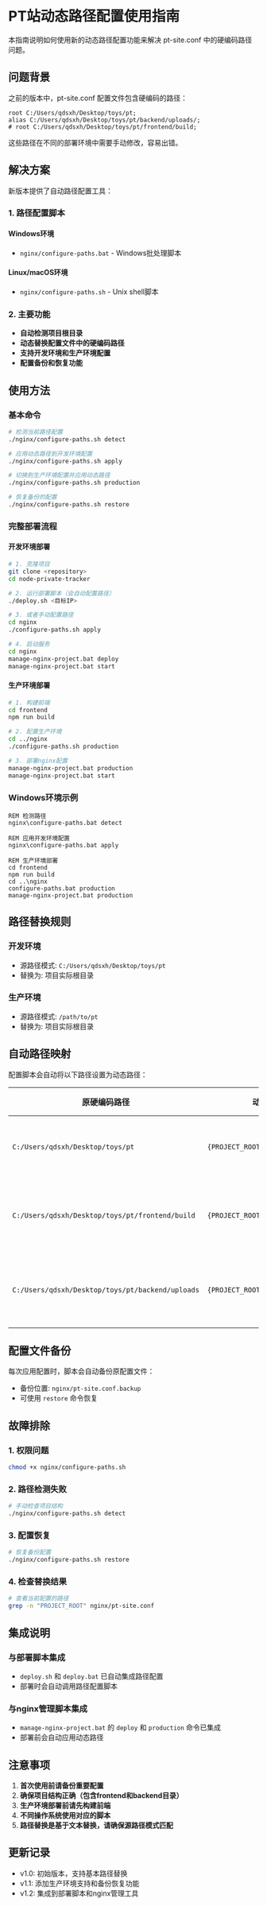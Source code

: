 # PT站动态路径配置使用指南

本指南说明如何使用新的动态路径配置功能来解决 pt-site.conf 中的硬编码路径问题。

## 问题背景

之前的版本中，pt-site.conf 配置文件包含硬编码的路径：
```nginx
root C:/Users/qdsxh/Desktop/toys/pt;
alias C:/Users/qdsxh/Desktop/toys/pt/backend/uploads/;
# root C:/Users/qdsxh/Desktop/toys/pt/frontend/build;
```

这些路径在不同的部署环境中需要手动修改，容易出错。

## 解决方案

新版本提供了自动路径配置工具：

### 1. 路径配置脚本

#### Windows环境
- `nginx/configure-paths.bat` - Windows批处理脚本

#### Linux/macOS环境  
- `nginx/configure-paths.sh` - Unix shell脚本

### 2. 主要功能

- **自动检测项目根目录**
- **动态替换配置文件中的硬编码路径**
- **支持开发环境和生产环境配置**
- **配置备份和恢复功能**

## 使用方法

### 基本命令

```bash
# 检测当前路径配置
./nginx/configure-paths.sh detect

# 应用动态路径到开发环境配置
./nginx/configure-paths.sh apply

# 切换到生产环境配置并应用动态路径
./nginx/configure-paths.sh production

# 恢复备份的配置
./nginx/configure-paths.sh restore
```

### 完整部署流程

#### 开发环境部署
```bash
# 1. 克隆项目
git clone <repository>
cd node-private-tracker

# 2. 运行部署脚本（会自动配置路径）
./deploy.sh <目标IP>

# 3. 或者手动配置路径
cd nginx
./configure-paths.sh apply

# 4. 启动服务
cd nginx
manage-nginx-project.bat deploy
manage-nginx-project.bat start
```

#### 生产环境部署
```bash
# 1. 构建前端
cd frontend
npm run build

# 2. 配置生产环境
cd ../nginx
./configure-paths.sh production

# 3. 部署nginx配置
manage-nginx-project.bat production
manage-nginx-project.bat start
```

### Windows环境示例

```batch
REM 检测路径
nginx\configure-paths.bat detect

REM 应用开发环境配置
nginx\configure-paths.bat apply

REM 生产环境部署
cd frontend
npm run build
cd ..\nginx
configure-paths.bat production
manage-nginx-project.bat production
```

## 路径替换规则

### 开发环境
- 源路径模式: `C:/Users/qdsxh/Desktop/toys/pt`
- 替换为: 项目实际根目录

### 生产环境
- 源路径模式: `/path/to/pt`  
- 替换为: 项目实际根目录

## 自动路径映射

配置脚本会自动将以下路径设置为动态路径：

| 原硬编码路径 | 动态路径 | 用途 |
|------------|---------|-----|
| `C:/Users/qdsxh/Desktop/toys/pt` | `{PROJECT_ROOT}` | 项目根目录 |
| `C:/Users/qdsxh/Desktop/toys/pt/frontend/build` | `{PROJECT_ROOT}/frontend/build` | 前端构建文件 |
| `C:/Users/qdsxh/Desktop/toys/pt/backend/uploads` | `{PROJECT_ROOT}/backend/uploads` | 文件上传目录 |

## 配置文件备份

每次应用配置时，脚本会自动备份原配置文件：
- 备份位置: `nginx/pt-site.conf.backup`
- 可使用 `restore` 命令恢复

## 故障排除

### 1. 权限问题
```bash
chmod +x nginx/configure-paths.sh
```

### 2. 路径检测失败
```bash
# 手动检查项目结构
./nginx/configure-paths.sh detect
```

### 3. 配置恢复
```bash
# 恢复备份配置
./nginx/configure-paths.sh restore
```

### 4. 检查替换结果
```bash
# 查看当前配置的路径
grep -n "PROJECT_ROOT" nginx/pt-site.conf
```

## 集成说明

### 与部署脚本集成
- `deploy.sh` 和 `deploy.bat` 已自动集成路径配置
- 部署时会自动调用路径配置脚本

### 与nginx管理脚本集成
- `manage-nginx-project.bat` 的 `deploy` 和 `production` 命令已集成
- 部署前会自动应用动态路径

## 注意事项

1. **首次使用前请备份重要配置**
2. **确保项目结构正确（包含frontend和backend目录）**  
3. **生产环境部署前请先构建前端**
4. **不同操作系统使用对应的脚本**
5. **路径替换是基于文本替换，请确保源路径模式匹配**

## 更新记录

- v1.0: 初始版本，支持基本路径替换
- v1.1: 添加生产环境支持和备份恢复功能
- v1.2: 集成到部署脚本和nginx管理工具